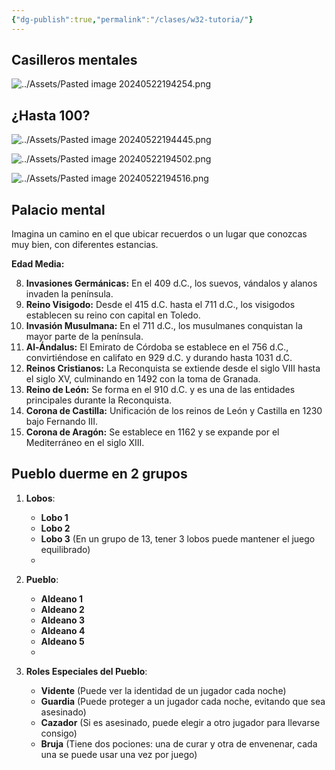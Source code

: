 ```yaml
---
{"dg-publish":true,"permalink":"/clases/w32-tutoria/"}
---
```



<div class="slide">

## Casilleros mentales

![../Assets/Pasted image 20240522194254.png](/img/user/Assets/Pasted%20image%2020240522194254.png)

</div>
<div class="slide">

## ¿Hasta 100?

![../Assets/Pasted image 20240522194445.png](/img/user/Assets/Pasted%20image%2020240522194445.png)

</div>
<div class="slide">

![../Assets/Pasted image 20240522194502.png](/img/user/Assets/Pasted%20image%2020240522194502.png)

</div>
<div class="slide">

![../Assets/Pasted image 20240522194516.png](/img/user/Assets/Pasted%20image%2020240522194516.png)

</div>
<div class="slide">

## Palacio mental

Imagina un camino en el que ubicar recuerdos o un lugar que conozcas muy bien, con diferentes estancias.

</div>
<div class="slide">

**Edad Media:**

8. **Invasiones Germánicas:** En el 409 d.C., los suevos, vándalos y alanos invaden la península.
9. **Reino Visigodo:** Desde el 415 d.C. hasta el 711 d.C., los visigodos establecen su reino con capital en Toledo.
10. **Invasión Musulmana:** En el 711 d.C., los musulmanes conquistan la mayor parte de la península.
11. **Al-Ándalus:** El Emirato de Córdoba se establece en el 756 d.C., convirtiéndose en califato en 929 d.C. y durando hasta 1031 d.C.
12. **Reinos Cristianos:** La Reconquista se extiende desde el siglo VIII hasta el siglo XV, culminando en 1492 con la toma de Granada.
13. **Reino de León:** Se forma en el 910 d.C. y es una de las entidades principales durante la Reconquista.
14. **Corona de Castilla:** Unificación de los reinos de León y Castilla en 1230 bajo Fernando III.
15. **Corona de Aragón:** Se establece en 1162 y se expande por el Mediterráneo en el siglo XIII.

</div>
<div class="slide">

## Pueblo duerme en 2 grupos

1. **Lobos**:
    
    - **Lobo 1**
    - **Lobo 2**
    - **Lobo 3** (En un grupo de 13, tener 3 lobos puede mantener el juego equilibrado)
    - 
2. **Pueblo**:
    - **Aldeano 1**
    - **Aldeano 2**
    - **Aldeano 3**
    - **Aldeano 4**
    - **Aldeano 5**
    - 
3. **Roles Especiales del Pueblo**:
    
    - **Vidente** (Puede ver la identidad de un jugador cada noche)
    - **Guardia** (Puede proteger a un jugador cada noche, evitando que sea asesinado)
    - **Cazador** (Si es asesinado, puede elegir a otro jugador para llevarse consigo)
    - **Bruja** (Tiene dos pociones: una de curar y otra de envenenar, cada una se puede usar una vez por juego)

</div>